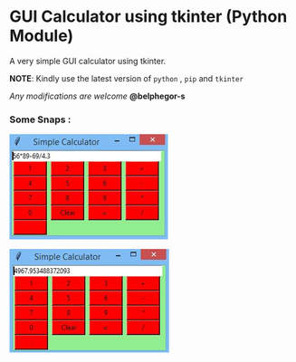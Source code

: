 # GUI Calculator using tkinter (Python Module)


A very simple GUI calculator using tkinter.


__NOTE__: Kindly use the latest version of ```python``` , ```pip``` and ```tkinter```


_Any modifications are welcome_  **@belphegor-s**

### Some Snaps :

![py](https://github.com/belphegor-s/gui_calc_using-tkinter/blob/master/assets/p1.JPG)

![py](https://github.com/belphegor-s/gui_calc_using-tkinter/blob/master/assets/result.JPG)



